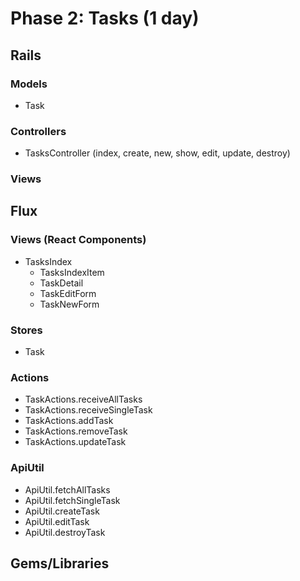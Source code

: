 # Phase 2: Tasks (1 day)

## Rails
### Models
* Task

### Controllers
* TasksController (index, create, new, show, edit, update, destroy)

### Views

## Flux
### Views (React Components)
* TasksIndex
  - TasksIndexItem
   - TaskDetail
    - TaskEditForm
  - TaskNewForm

### Stores
* Task

### Actions
* TaskActions.receiveAllTasks
* TaskActions.receiveSingleTask
* TaskActions.addTask
* TaskActions.removeTask
* TaskActions.updateTask

### ApiUtil
* ApiUtil.fetchAllTasks
* ApiUtil.fetchSingleTask
* ApiUtil.createTask
* ApiUtil.editTask
* ApiUtil.destroyTask

## Gems/Libraries
